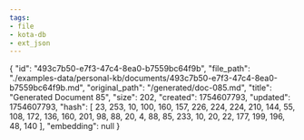 ```yaml
---
tags:
- file
- kota-db
- ext_json
---
```

{
  "id": "493c7b50-e7f3-47c4-8ea0-b7559bc64f9b",
  "file_path": "./examples-data/personal-kb/documents/493c7b50-e7f3-47c4-8ea0-b7559bc64f9b.md",
  "original_path": "/generated/doc-085.md",
  "title": "Generated Document 85",
  "size": 202,
  "created": 1754607793,
  "updated": 1754607793,
  "hash": [
    23,
    253,
    10,
    100,
    160,
    157,
    226,
    224,
    224,
    210,
    144,
    55,
    108,
    172,
    136,
    160,
    201,
    98,
    88,
    20,
    4,
    88,
    85,
    233,
    10,
    20,
    22,
    177,
    199,
    196,
    48,
    140
  ],
  "embedding": null
}